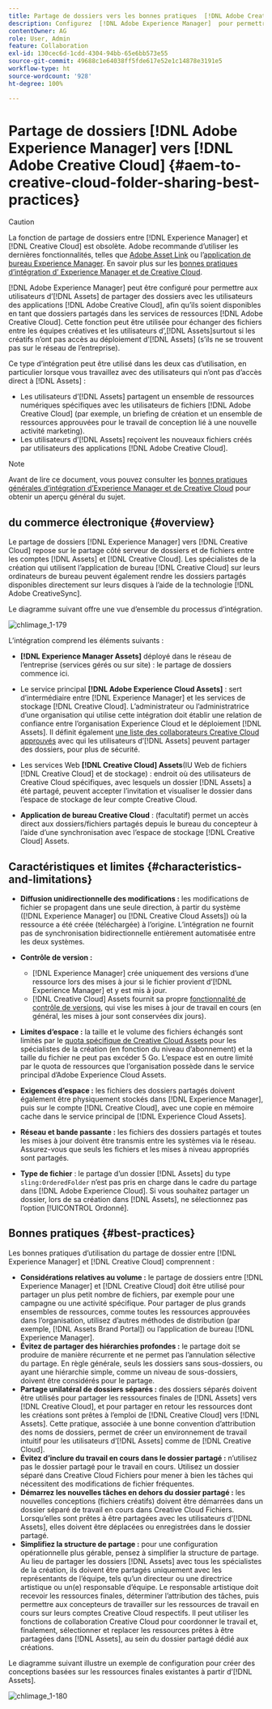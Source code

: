 ```yaml
---
title: Partage de dossiers vers les bonnes pratiques  [!DNL Adobe Creative Cloud]
description: Configurez  [!DNL Adobe Experience Manager]  pour permettre aux utilisateurs d’ [!DNL Experience Manager Assets]  d’échanger des dossiers dans avec des utilisateurs Adobe Creative Cloud.
contentOwner: AG
role: User, Admin
feature: Collaboration
exl-id: 130cec6d-1cdd-4304-94bb-65e6bb573e55
source-git-commit: 49688c1e64038ff5fde617e52e1c14878e3191e5
workflow-type: ht
source-wordcount: '928'
ht-degree: 100%

---
```


# Partage de dossiers [!DNL Adobe Experience Manager] vers [!DNL Adobe Creative Cloud] {#aem-to-creative-cloud-folder-sharing-best-practices}

>[!CAUTION]
>
>La fonction de partage de dossiers entre [!DNL Experience Manager] et [!DNL Creative Cloud] est obsolète. Adobe recommande d’utiliser les dernières fonctionnalités, telles que [Adobe Asset Link](https://helpx.adobe.com/fr/enterprise/using/adobe-asset-link.html) ou l’[application de bureau Experience Manager](https://experienceleague.adobe.com/docs/experience-manager-desktop-app/using/using.html?lang=fr). En savoir plus sur les [bonnes pratiques d’intégration d’ Experience Manager et de Creative Cloud](/help/assets/aem-cc-integration-best-practices.md).

[!DNL Adobe Experience Manager] peut être configuré pour permettre aux utilisateurs d’[!DNL Assets] de partager des dossiers avec les utilisateurs des applications [!DNL Adobe Creative Cloud], afin qu’ils soient disponibles en tant que dossiers partagés dans les services de ressources [!DNL Adobe Creative Cloud]. Cette fonction peut être utilisée pour échanger des fichiers entre les équipes créatives et les utilisateurs d’,[!DNL Assets]surtout si les créatifs n’ont pas accès au déploiement d’[!DNL Assets] (s’ils ne se trouvent pas sur le réseau de l’entreprise).

Ce type d’intégration peut être utilisé dans les deux cas d’utilisation, en particulier lorsque vous travaillez avec des utilisateurs qui n’ont pas d’accès direct à [!DNL Assets] :

* Les utilisateurs d’[!DNL Assets] partagent un ensemble de ressources numériques spécifiques avec les utilisateurs de fichiers [!DNL Adobe Creative Cloud] (par exemple, un briefing de création et un ensemble de ressources approuvées pour le travail de conception lié à une nouvelle activité marketing).
* Les utilisateurs d’[!DNL Assets] reçoivent les nouveaux fichiers créés par utilisateurs des applications [!DNL Adobe Creative Cloud].

>[!NOTE]
>
>Avant de lire ce document, vous pouvez consulter les [bonnes pratiques générales d’intégration d’Experience Manager et de Creative Cloud](/help/assets/aem-cc-integration-best-practices.md) pour obtenir un aperçu général du sujet.

## du commerce électronique {#overview}

Le partage de dossiers [!DNL Experience Manager] vers [!DNL Creative Cloud] repose sur le partage côté serveur de dossiers et de fichiers entre les comptes [!DNL Assets] et [!DNL Creative Cloud]. Les spécialistes de la création qui utilisent l’application de bureau [!DNL Creative Cloud] sur leurs ordinateurs de bureau peuvent également rendre les dossiers partagés disponibles directement sur leurs disques à l’aide de la technologie [!DNL Adobe CreativeSync].

Le diagramme suivant offre une vue d’ensemble du processus d’intégration.

![chlimage_1-179](assets/chlimage_1-406.png)

L’intégration comprend les éléments suivants :

* **[!DNL Experience Manager Assets]** déployé dans le réseau de l’entreprise (services gérés ou sur site) : le partage de dossiers commence ici.
* Le service principal **[!DNL Adobe Experience Cloud Assets]** : sert d’intermédiaire entre [!DNL Experience Manager] et les services de stockage [!DNL Creative Cloud]. L’administrateur ou l’administratrice d’une organisation qui utilise cette intégration doit établir une relation de confiance entre l’organisation Experience Cloud et le déploiement [!DNL Assets]. Il définit également [une liste des collaborateurs Creative Cloud approuvés](https://experienceleague.adobe.com/docs/core-services/interface/services/assets/t-admin-add-cc-user.html) avec qui les utilisateurs d’[!DNL Assets] peuvent partager des dossiers, pour plus de sécurité.

* Les services Web **[!DNL Creative Cloud] Assets**(IU Web de fichiers [!DNL Creative Cloud] et de stockage) : endroit où des utilisateurs de Creative Cloud spécifiques, avec lesquels un dossier [!DNL Assets] a été partagé, peuvent accepter l’invitation et visualiser le dossier dans l’espace de stockage de leur compte Creative Cloud.
* **Application de bureau Creative Cloud** : (facultatif) permet un accès direct aux dossiers/fichiers partagés depuis le bureau du concepteur à l’aide d’une synchronisation avec l’espace de stockage [!DNL Creative Cloud] Assets.

## Caractéristiques et limites {#characteristics-and-limitations}

* **Diffusion unidirectionnelle des modifications :** les modifications de fichier se propagent dans une seule direction, à partir du système ([!DNL Experience Manager] ou [!DNL Creative Cloud Assets]) où la ressource a été créée (téléchargée) à l’origine. L’intégration ne fournit pas de synchronisation bidirectionnelle entièrement automatisée entre les deux systèmes.
* **Contrôle de version :**

   * [!DNL Experience Manager] crée uniquement des versions d’une ressource lors des mises à jour si le fichier provient d’[!DNL Experience Manager] et y est mis à jour.
   * [!DNL Creative Cloud] Assets fournit sa propre [fonctionnalité de contrôle de versions](https://helpx.adobe.com/fr/creative-cloud/help/versioning-faq.html), qui vise les mises à jour de travail en cours (en général, les mises à jour sont conservées dix jours).

* **Limites d’espace :** la taille et le volume des fichiers échangés sont limités par le [quota spécifique de Creative Cloud Assets](https://helpx.adobe.com/fr/creative-cloud/kb/file-storage-quota.html) pour les spécialistes de la création (en fonction du niveau d’abonnement) et la taille du fichier ne peut pas excéder 5 Go. L’espace est en outre limité par le quota de ressources que l’organisation possède dans le service principal d’Adobe Experience Cloud Assets.

* **Exigences d’espace :** les fichiers des dossiers partagés doivent également être physiquement stockés dans [!DNL Experience Manager], puis sur le compte [!DNL Creative Cloud], avec une copie en mémoire cache dans le service principal de [!DNL Experience Cloud Assets].
* **Réseau et bande passante :** les fichiers des dossiers partagés et toutes les mises à jour doivent être transmis entre les systèmes via le réseau. Assurez-vous que seuls les fichiers et les mises à niveau appropriés sont partagés.
* **Type de fichier** : le partage d’un dossier [!DNL Assets] du type `sling:OrderedFolder` n’est pas pris en charge dans le cadre du partage dans [!DNL Adobe Experience Cloud]. Si vous souhaitez partager un dossier, lors de sa création dans [!DNL Assets], ne sélectionnez pas l’option [!UICONTROL Ordonné].

## Bonnes pratiques {#best-practices}

Les bonnes pratiques d’utilisation du partage de dossier entre [!DNL Experience Manager] et [!DNL Creative Cloud] comprennent :

* **Considérations relatives au volume :** le partage de dossiers entre [!DNL Experience Manager] et [!DNL Creative Cloud] doit être utilisé pour partager un plus petit nombre de fichiers, par exemple pour une campagne ou une activité spécifique. Pour partager de plus grands ensembles de ressources, comme toutes les ressources approuvées dans l’organisation, utilisez d’autres méthodes de distribution (par exemple, [!DNL Assets Brand Portal]) ou l’application de bureau [!DNL Experience Manager].
* **Évitez de partager des hiérarchies profondes :** le partage doit se produire de manière récurrente et ne permet pas l’annulation sélective du partage. En règle générale, seuls les dossiers sans sous-dossiers, ou ayant une hiérarchie simple, comme un niveau de sous-dossiers, doivent être considérés pour le partage.
* **Partage unilatéral de dossiers séparés :** des dossiers séparés doivent être utilisés pour partager les ressources finales de [!DNL Assets] vers [!DNL Creative Cloud], et pour partager en retour les ressources dont les créations sont prêtes à l’emploi de [!DNL Creative Cloud] vers [!DNL Assets]. Cette pratique, associée à une bonne convention d’attribution des noms de dossiers, permet de créer un environnement de travail intuitif pour les utilisateurs d’[!DNL Assets] comme de [!DNL Creative Cloud].
* **Évitez d’inclure du travail en cours dans le dossier partagé :** n’utilisez pas le dossier partagé pour le travail en cours. Utilisez un dossier séparé dans Creative Cloud Fichiers pour mener à bien les tâches qui nécessitent des modifications de fichier fréquentes.
* **Démarrez les nouvelles tâches en dehors du dossier partagé :** les nouvelles conceptions (fichiers créatifs) doivent être démarrées dans un dossier séparé de travail en cours dans Creative Cloud Fichiers. Lorsqu’elles sont prêtes à être partagées avec les utilisateurs d’[!DNL Assets], elles doivent être déplacées ou enregistrées dans le dossier partagé.
* **Simplifiez la structure de partage :** pour une configuration opérationnelle plus gérable, pensez à simplifier la structure de partage. Au lieu de partager les dossiers [!DNL Assets] avec tous les spécialistes de la création, ils doivent être partagés uniquement avec les représentants de l’équipe, tels qu’un directeur ou une directrice artistique ou un(e) responsable d’équipe. Le responsable artistique doit recevoir les ressources finales, déterminer l’attribution des tâches, puis permettre aux concepteurs de travailler sur les ressources de travail en cours sur leurs comptes Creative Cloud respectifs. Il peut utiliser les fonctions de collaboration Creative Cloud pour coordonner le travail et, finalement, sélectionner et replacer les ressources prêtes à être partagées dans [!DNL Assets], au sein du dossier partagé dédié aux créations.

Le diagramme suivant illustre un exemple de configuration pour créer des conceptions basées sur les ressources finales existantes à partir d’[!DNL Assets].

![chlimage_1-180](assets/chlimage_1-407.png)
